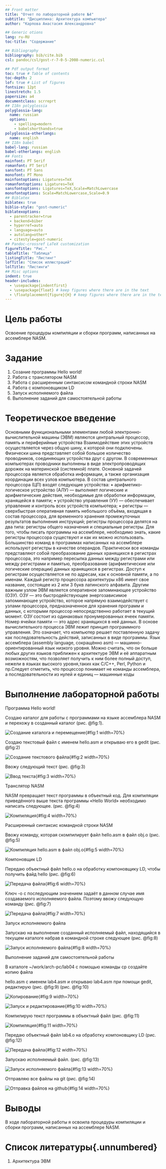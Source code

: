 ```yaml
---
## Front matter
title: "Отчет по лабораторной работе №4"
subtitle: "Дисциплина: Архитектура компьютера"
author: "Карпова Анастасия Александровна"

## Generic otions
lang: ru-RU
toc-title: "Содержание"

## Bibliography
bibliography: bib/cite.bib
csl: pandoc/csl/gost-r-7-0-5-2008-numeric.csl

## Pdf output format
toc: true # Table of contents
toc-depth: 2
lof: true # List of figures
fontsize: 12pt
linestretch: 1.5
papersize: a4
documentclass: scrreprt
## I18n polyglossia
polyglossia-lang:
  name: russian
  options:
	- spelling=modern
	- babelshorthands=true
polyglossia-otherlangs:
  name: english
## I18n babel
babel-lang: russian
babel-otherlangs: english
## Fonts
mainfont: PT Serif
romanfont: PT Serif
sansfont: PT Sans
monofont: PT Mono
mainfontoptions: Ligatures=TeX
romanfontoptions: Ligatures=TeX
sansfontoptions: Ligatures=TeX,Scale=MatchLowercase
monofontoptions: Scale=MatchLowercase,Scale=0.9
## Biblatex
biblatex: true
biblio-style: "gost-numeric"
biblatexoptions:
  - parentracker=true
  - backend=biber
  - hyperref=auto
  - language=auto
  - autolang=other*
  - citestyle=gost-numeric
## Pandoc-crossref LaTeX customization
figureTitle: "Рис."
tableTitle: "Таблица"
listingTitle: "Листинг"
lofTitle: "Список иллюстраций"
lolTitle: "Листинги"
## Misc options
indent: true
header-includes:
  - \usepackage{indentfirst}
  - \usepackage{float} # keep figures where there are in the text
  - \floatplacement{figure}{H} # keep figures where there are in the text
---
```


# Цель работы

Освоение процедуры компиляции и сборки программ, написанных на ассемблере NASM.

# Задание

1. Созание программы Hello world!
2. Работа с транслятором NASM
3. Работа с расширенным синтаксисом командной строки NASM
4. Работа с компоновщиком LD
5. Запуск исполняемого файла
6. Выполнение заданий для самостоятельной работы

# Теоретическое введение

Основными функциональными элементами любой электронно-вычислительной машины
(ЭВМ) являются центральный процессор, память и периферийные устройства
Взаимодействие этих устройств осуществляется через общую шину, к которой они подключены. Физически шина представляет собой большое количество проводников, соединяющих
устройства друг с другом. В современных компьютерах проводники выполнены в виде электропроводящих дорожек на материнской (системной) плате.
Основной задачей процессора является обработка информации, а также организация
координации всех узлов компьютера. В состав центрального процессора (ЦП) входят
следующие устройства:
• арифметико-логическое устройство (АЛУ) — выполняет логические и арифметические действия, необходимые для обработки информации, хранящейся в памяти;
• устройство управления (УУ) — обеспечивает управление и контроль всех устройств
компьютера;
• регистры — сверхбыстрая оперативная память небольшого объёма, входящая в состав процессора, для временного хранения промежуточных результатов выполнения
инструкций; регистры процессора делятся на два типа: регистры общего назначения и
специальные регистры.
Для того, чтобы писать программы на ассемблере, необходимо знать, какие регистры
процессора существуют и как их можно использовать. Большинство команд в программах
написанных на ассемблере используют регистры в качестве операндов. Практически все
команды представляют собой преобразование данных хранящихся в регистрах процессора,
это например пересылка данных между регистрами или между регистрами и памятью, преобразование (арифметические или логические операции) данных хранящихся в регистрах.
Доступ к регистрам осуществляется не по адресам, как к основной памяти, а по именам.
Каждый регистр процессора архитектуры x86 имеет свое название, состоящее из 2 или 3
букв латинского алфавита.
Другим важным узлом ЭВМ является оперативное запоминающее устройство (ОЗУ).
ОЗУ — это быстродействующее энергозависимое запоминающее устройство, которое напрямую взаимодействует с узлами процессора, предназначенное для хранения программ и
данных, с которыми процессор непосредственно работает в текущий момент. ОЗУ состоит из
одинаковых пронумерованных ячеек памяти. Номер ячейки памяти — это адрес хранящихся
в ней данных.
В основе вычислительного процесса ЭВМ лежит принцип программного управления.
Это означает, что компьютер решает поставленную задачу как последовательность действий,
записанных в виде программы.
Язык ассемблера (assembly language, сокращённо asm) — машинно-ориентированный
язык низкого уровня. Можно считать, что он больше любых других языков приближен к
архитектуре ЭВМ и её аппаратным возможностям, что позволяет получить к ним более
полный доступ, нежели в языках высокого уровня,таких как C/C++, Perl, Python и пр.Следует отметить, что процессор понимает не команды ассемблера, а последовательности
из нулей и единиц — машинные коды

# Выполнение лабораторной работы
Программа Hello world!

Создаю каталог для работы с программами на языке ассемблера NASM и перехожу в созданный каталог (рис. @fig:1).

![Создание каталога и перемещение](image/4.1.jpg){#fig:1 width=70%}

Создаю текстовый файл с именем hello.asm и открываю его в gedit (рис. @fig:2)

![Создание текстового файла](image/4.2.jpg){#fig:2 width=70%}

Ввожу следующий текст (рис. @fig:3)
 
![Ввод текста](image/4.3.jpg){#fig:3 width=70%}

Транслятор NASM

NASM превращает текст программы в объектный код. Для компиляции приведённого выше текста программы «Hello World» необходимо написать следующее. (рис. @fig:4)

![Компиляция](image/4.4.jpg){#fig:4 width=70%}

Расширенный синтаксис командной строки NASM

Ввожу команду, которая скомпилирует файл hello.asm в файл obj.o (рис. @fig:5)

![Компиляция hello.asm в файл obj.o](image/4.5.jpg){#fig:5 width=70%}

Компоновщик LD

Передаю объектный файл hello.o на обработку компоновщику LD, чтобы получить файд hello (рис. @fig:6)

![Передача файла](image/4.6.jpg){#fig:6 width=70%}

Ключ -o с последующим значением задаёт в данном случае имя создаваемого исполняемого файла. Поэтому ввожу следующую команду (рис. @fig:7)

![Передача файла](image/4.7.jpg){#fig:7 width=70%}

Запуск исполняемого файла

Запускаю на выполнение созданный исполняемый файл, находящийся в текущем каталоге набрав в командной строке следующее (рис. @fig:8)

![Запуск исполняемого файла](image/4.8.jpg){#fig:8 width=70%}

Выполнение заданий для самостоятельной работы

В каталоге ~/work/arch-pc/lab04 с помощью команды cp создайте копию файла

hello.asm с именем lab4.asm и открываю lab4.asm при помощи gedit, редактирую (рис. @fig:9) (рис. @fig:10)

![Копирование](image/4.9.jpg){#fig:9 width=70%}

![Запуск и редактирование](image/4.10.jpg){#fig:10 width=70%}

Компилирую текст программы в объектный файл (рис. @fig:11)

![Компиляция](image/4.11.jpg){#fig:11 width=70%}

Передаю объектный файл lab4.o на обработку компоновщику LD (рис. @fig:12)

![Передача файла](image/4.12.jpg){#fig:12 width=70%} 

Запускаю исполняемый файл. (рис. @fig:13)

![Запуск исполняемого файла](image/4.13.jpg){#fig:13 width=70%} 

Отправляю все файлы на git (рис. @fig:14)

![Отправка файлов на github](image/4.14.jpg){#fig:14 width=70%}


# Выводы

В ходе лабораторной работы я освоила процедуры компиляции и сборки программ, написанных на ассемблере NASM.

# Список литературы{.unnumbered}

1. Архитектура ЭВМ



